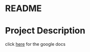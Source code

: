# README #

# Project Description
click [here](https://docs.google.com/document/d/1PasDmL9ruYxu-kwy_ZAyvKVV26NkI8tvesCVK71Hahg/edit?usp=sharing) for the google docs